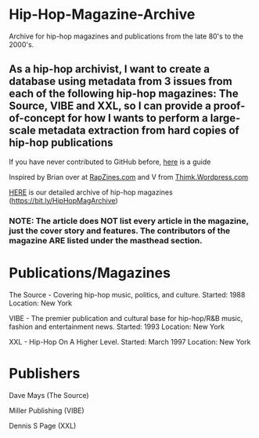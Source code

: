 # Hip-Hop-Magazine-Archive
Archive for hip-hop magazines and publications from the late 80's to the 2000's.

## As a hip-hop archivist, I want to create a database using metadata from 3 issues from each of the following hip-hop magazines: The Source, VIBE and XXL, so I can provide a proof-of-concept for how I wants to perform a large-scale metadata extraction from hard copies of hip-hop publications

If you have never contributed to GitHub before, [here](https://bits.ashleyblewer.com/blog/2014/11/04/non-technical-persons-guide-to-becoming-an-open-source-software-contributor-via-github/) is a guide 

Inspired by Brian over at [RapZines.com](rapzines.com) and V from [Thimk.Wordpress.com](https://thimk.wordpress.com)

[HERE](bit.ly/HipHopMagArchive) is our detailed archive of hip-hop magazines (https://bit.ly/HipHopMagArchive)

### NOTE: The article does NOT list every article in the magazine, just the cover story and features. The contributors of the magazine ARE listed under the masthead section.



# Publications/Magazines 

The Source - Covering hip-hop music, politics, and culture. Started: 1988 Location: New York 

VIBE  - The premier publication and cultural base for hip-hop/R&B music, fashion and entertainment news. Started: 1993 Location: New York

XXL -  Hip-Hop On A Higher Level. Started: March 1997 Location: New York

# Publishers

Dave Mays (The Source)

Miller Publishing (VIBE)

Dennis S Page (XXL) 


